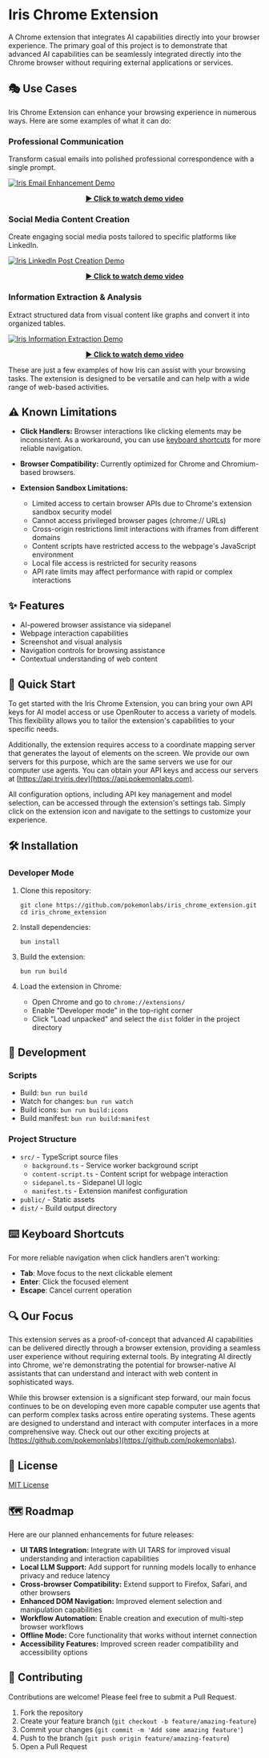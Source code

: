 # Iris Chrome Extension

A Chrome extension that integrates AI capabilities directly into your browser experience. The primary goal of this project is to demonstrate that advanced AI capabilities can be seamlessly integrated directly into the Chrome browser without requiring external applications or services.

## 🎭 Use Cases

Iris Chrome Extension can enhance your browsing experience in numerous ways. Here are some examples of what it can do:

### Professional Communication
Transform casual emails into polished professional correspondence with a single prompt.

<a href="https://res.cloudinary.com/ddg8uxqb1/video/upload/v1743703216/iris_email_ch68ns.mp4" target="_blank">
  <img src="https://res.cloudinary.com/ddg8uxqb1/video/upload/c_scale,w_800/v1743703216/iris_email_ch68ns.jpg" alt="Iris Email Enhancement Demo">
  <p align="center"><strong>▶️ Click to watch demo video</strong></p>
</a>

### Social Media Content Creation
Create engaging social media posts tailored to specific platforms like LinkedIn.

<a href="https://res.cloudinary.com/ddg8uxqb1/video/upload/v1743690209/iris_linkedin_gwyuyi.mp4" target="_blank">
  <img src="https://res.cloudinary.com/ddg8uxqb1/video/upload/c_scale,w_800/v1743690209/iris_linkedin_gwyuyi.jpg" alt="Iris LinkedIn Post Creation Demo">
  <p align="center"><strong>▶️ Click to watch demo video</strong></p>
</a>

### Information Extraction & Analysis
Extract structured data from visual content like graphs and convert it into organized tables.

<a href="https://res.cloudinary.com/ddg8uxqb1/video/upload/v1743704437/information_extraction_zn7dcf.mp4" target="_blank">
  <img src="https://res.cloudinary.com/ddg8uxqb1/video/upload/c_scale,w_800/v1743704437/information_extraction_zn7dcf.jpg" alt="Iris Information Extraction Demo">
  <p align="center"><strong>▶️ Click to watch demo video</strong></p>
</a>

These are just a few examples of how Iris can assist with your browsing tasks. The extension is designed to be versatile and can help with a wide range of web-based activities.

## ⚠️ Known Limitations

- **Click Handlers:** Browser interactions like clicking elements may be inconsistent. As a workaround, you can use [keyboard shortcuts](#keyboard-shortcuts) for more reliable navigation.

- **Browser Compatibility:** Currently optimized for Chrome and Chromium-based browsers.

- **Extension Sandbox Limitations:**
  - Limited access to certain browser APIs due to Chrome's extension sandbox security model
  - Cannot access privileged browser pages (chrome:// URLs)
  - Cross-origin restrictions limit interactions with iframes from different domains
  - Content scripts have restricted access to the webpage's JavaScript environment
  - Local file access is restricted for security reasons
  - API rate limits may affect performance with rapid or complex interactions

## ✨ Features

- AI-powered browser assistance via sidepanel
- Webpage interaction capabilities
- Screenshot and visual analysis
- Navigation controls for browsing assistance
- Contextual understanding of web content


## 🚀 Quick Start

To get started with the Iris Chrome Extension, you can bring your own API keys for AI model access or use OpenRouter to access a variety of models. This flexibility allows you to tailor the extension's capabilities to your specific needs.

Additionally, the extension requires access to a coordinate mapping server that generates the layout of elements on the screen. We provide our own servers for this purpose, which are the same servers we use for our computer use agents. You can obtain your API keys and access our servers at [https://api.tryiris.dev](https://api.pokemonlabs.com).

All configuration options, including API key management and model selection, can be accessed through the extension's settings tab. Simply click on the extension icon and navigate to the settings to customize your experience.

## 🛠️ Installation

### Developer Mode

1. Clone this repository:
   ```
   git clone https://github.com/pokemonlabs/iris_chrome_extension.git
   cd iris_chrome_extension
   ```

2. Install dependencies:
   ```
   bun install
   ```

3. Build the extension:
   ```
   bun run build
   ```

4. Load the extension in Chrome:
   - Open Chrome and go to `chrome://extensions/`
   - Enable "Developer mode" in the top-right corner
   - Click "Load unpacked" and select the `dist` folder in the project directory

## 🔧 Development

### Scripts

- Build: `bun run build`
- Watch for changes: `bun run watch`
- Build icons: `bun run build:icons`
- Build manifest: `bun run build:manifest`

### Project Structure

- `src/` - TypeScript source files
  - `background.ts` - Service worker background script
  - `content-script.ts` - Content script for webpage interaction
  - `sidepanel.ts` - Sidepanel UI logic
  - `manifest.ts` - Extension manifest configuration
- `public/` - Static assets
- `dist/` - Build output directory

## <a id="keyboard-shortcuts"></a>⌨️ Keyboard Shortcuts

For more reliable navigation when click handlers aren't working:

- **Tab**: Move focus to the next clickable element
- **Enter**: Click the focused element
- **Escape**: Cancel current operation

## 🔍 Our Focus

This extension serves as a proof-of-concept that advanced AI capabilities can be delivered directly through a browser extension, providing a seamless user experience without requiring external tools. By integrating AI directly into Chrome, we're demonstrating the potential for browser-native AI assistants that can understand and interact with web content in sophisticated ways.

While this browser extension is a significant step forward, our main focus continues to be on developing even more capable computer use agents that can perform complex tasks across entire operating systems. These agents are designed to understand and interact with computer interfaces in a more comprehensive way. Check out our other exciting projects at [https://github.com/pokemonlabs](https://github.com/pokemonlabs).

## 📝 License

[MIT License](LICENSE)

## 🗺️ Roadmap

Here are our planned enhancements for future releases:

- **UI TARS Integration:** Integrate with UI TARS for improved visual understanding and interaction capabilities
- **Local LLM Support:** Add support for running models locally to enhance privacy and reduce latency
- **Cross-browser Compatibility:** Extend support to Firefox, Safari, and other browsers
- **Enhanced DOM Navigation:** Improved element selection and manipulation capabilities
- **Workflow Automation:** Enable creation and execution of multi-step browser workflows
- **Offline Mode:** Core functionality that works without internet connection
- **Accessibility Features:** Improved screen reader compatibility and accessibility options

## 🤝 Contributing

Contributions are welcome! Please feel free to submit a Pull Request.

1. Fork the repository
2. Create your feature branch (`git checkout -b feature/amazing-feature`)
3. Commit your changes (`git commit -m 'Add some amazing feature'`)
4. Push to the branch (`git push origin feature/amazing-feature`)
5. Open a Pull Request